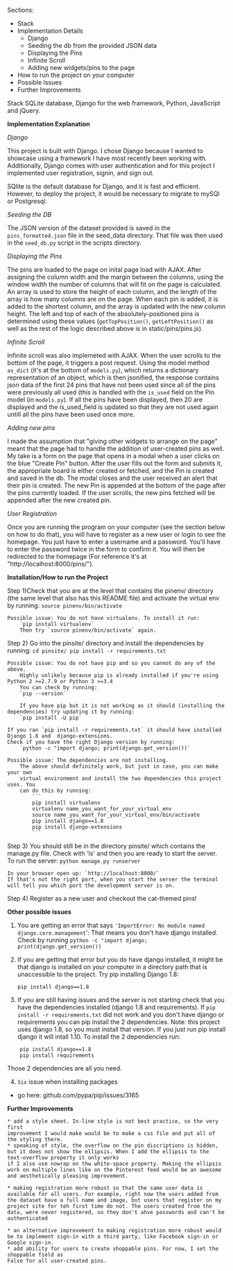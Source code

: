 
Sections:
* Stack
* Implementation Details
    * Django
    * Seeding the db from the provided JSON data
    * Displaying the Pins
    * Infinite Scroll
    * Adding new widgets/pins to the page
* How to run the project on your computer
* Possible Issues
* Further Improvements


Stack
SQLite database, Django for the web framework, Python, JavaScript and jQuery.


**Implementation Explanation**

*Django*

This project is built with Django. I chose Django because I wanted to showcase using
a framework I have most recently been working with. Additionally, Django comes with 
user authentication and for this project I implemented user registration, signin, 
and sign out.

SQlite is the default database for Django, and it is fast and efficient. However, to
deploy the project, it would be necessary to migrate to mySQl or Postgresql. 

*Seeding the DB*

The JSON version of the dataset provided is saved in the 
`pins_formatted.json` file in the seed_data directory. That file was then used 
in the `seed_db.py` script in the scripts directory. 

*Displaying the Pins*

The pins are loaded to the page on inital page load with AJAX. After assigning the 
column width and the margin between the columns, using the window width the 
number of columns that will fit on the page is calculated. An array is used to store
the height of each column, and the length of the array is how many columns are on
the page. When each pin is added, it is added to the shortest column, and the array
is updated with the new column height. The left and top of each of the 
absolutely-positioned pins is determined using these values (`getTopPosition()`, 
`getLeftPosition()` as well as the rest of the logic described above is in 
static/pins/pins.js).

*Infinite Scroll*

Infinite scroll was also implemeted with AJAX. When the user scrolls to the bottom
of the page, it triggers a post request. Using the model method `as_dict` (it's at
the bottom of `models.py`), which returns a dictionary representation of an object,
which is then jsonified, the response contains json data of the first 24 pins 
that have not been used since all of the pins were previously all used (this is
handled with the `is_used` field on the Pin model (in `models.py`). If all the 
pins have been displayed, then 20 are displayed and the is_used_field is updated 
so that they are not used again untill all the pins have been used once more.

*Adding new pins*

I made the assumption that "giving other widgets to arrange on 
the page" meant that the page had to handle the addition of user-created pins as
well. My take is a form on the page that opens in a modal when a user clicks on 
the blue "Create Pin" button. After the user fills out the form and submits it, 
the appropriate board is either created or fetched, and the Pin is created and
saved in the db. The  modal closes and the user received an alert that their 
pin is created. The new Pin is appended at the bottom of the page after the pins
currently loaded. If the user scrolls, the new pins fetched will be appended after
the new created pin. 

*User Registration*

Once you are running the program on your computer (see the section below on how to do that), you will have to register as a new user or login to see the homepage. You just 
have to enter a username and a password. You'll have to enter the password twice 
in the form to confirm it. You will then be redirected to the homepage (For reference it's at "http://localhost:8000/pins/").


**Installation/How to run the Project**

Step 1)Check that you are at the level that contains the pinenv/ directory (the same level that also has this README file) and activate the virtual env by running:
    `source pinenv/bin/activate`

    Possible issue: You do not have virtualenv. To install it run:
        `pip install virtualenv`
        Then try `source pinenv/bin/activate` again. 


Step 2) Go into the pinsite/ directory and install the dependencies by running:
    ```
    cd pinsite/
    pip install -r requirements.txt
    ```

    Possible issue: You do not have pip and so you cannot do any of the above.
        Highly unlikely because pip is already installed if you're using Python 2 >=2.7.9 or Python 3 >=3.4
        You can check by running:
        `pip --version`

        If you have pip but it is not working as it should (installing the dependencies) try updating it by running:
        `pip install -U pip`

    If you ran `pip install -r requirements.txt` it should have installed Django 1.8 and  django-extensions. 
    Check if you have the right Django version by running: 
        `python -c "import django; print(django.get_version())`

    Possible issue: The dependencies are not installing.
        The above should definitely work, but just in case, you can make your own
        virtual environment and install the two dependencies this project uses. You
        can do this by running:
            ```
            pip install virtualenv
            virtualenv name_you_want_for_your_virtual_env
            source name_you_want_for_your_virtual_env/bin/activate
            pip install django==1.8
            pip install django-extensions
            ```


Step 3) You should still be in the directory pinsite/ which contains the manage.py file.
    Check with 'ls' and then you are ready to start the server.
    To run the server:
        `python manage.py runserver`

    In your browser open up: `http://localhost:8000/`
    If that's not the right port, when you start the server the terminal will tell you which port the development server is on. 

Step 4) Register as a new user and checkout the cat-themed pins!


**Other possible issues**

1) You are getting an error that says `'ImportError: No module named django.core.management`':
    That means you don't have django installed. Check by running `python -c "import django; print(django.get_version())`
2) If you are getting that error but you do have django installed, it might be that django is installed on your computer
in a directory path that is unaccessible to the project. Try pip installing Django 1.8:

    `pip install django==1.8`

3) If you are still having issues and the server is not starting check that you have the dependencies installed (django 1.8 and requirements). 
If `pip install -r requirements.txt` did not work and you don't have django or requirements you can pip install the 2 dependencies.
Note: this project uses django 1.8, so you must install that version. If you just run pip install django it will intall 1.10. To install the 2 dependencies run: 
```
    pip install django==1.8
    pip install requirements
```
Those 2 dependencies are all you need. 

4) `Six` issue when installing packages
  * go here: github.com/pypa/pip/issues/3165



**Further Improvements**

    * add a style sheet. In-line style is not best practice, so the very first
    improvement I would make would be to make a css file and put all of the styling there. 
    * speaking of style, the overflow on the pin discriptions is hidden, but it does not show the ellipsis. When I add the ellipsis to the text-overflow property it only works
    if I also use nowrap on thw white-space property. Making the ellipsis work on multiple lines like on the Pinterest feed would be an awesome and aesthetically pleasing improvement. 

    * making registration more robust so that the same user data is available for all users. For example, right now the users added from the dataset have a full name and image, but users that register on my project site for teh first time do not. The users created from the data, were never registered, so they don't ahve passwords and can't be authenticated

    * an alternative improvement to making registration more robust would be to implement sign-in with a third party, like Facebook sign-in or Google sign-in.
    * add ability for users to create shoppable pins. For now, I set the shoppable field as
    False for all user-created pins. 

